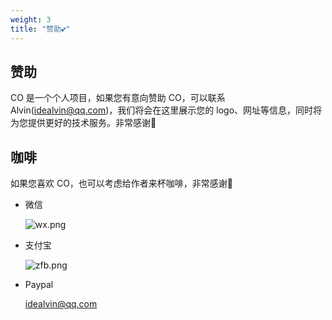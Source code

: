 ```yaml
---
weight: 3
title: "赞助💕"
---
```



## 赞助

CO 是一个个人项目，如果您有意向赞助 CO，可以联系 Alvin(idealvin@qq.com)，我们将会在这里展示您的 logo、网址等信息，同时将为您提供更好的技术服务。非常感谢🙏




## 咖啡

如果您喜欢 CO，也可以考虑给作者来杯咖啡，非常感谢🙏


- 微信

  ![wx.png](/images/wx.png)


- 支付宝

  ![zfb.png](/images/zfb.png)


- Paypal

  idealvin@qq.com


